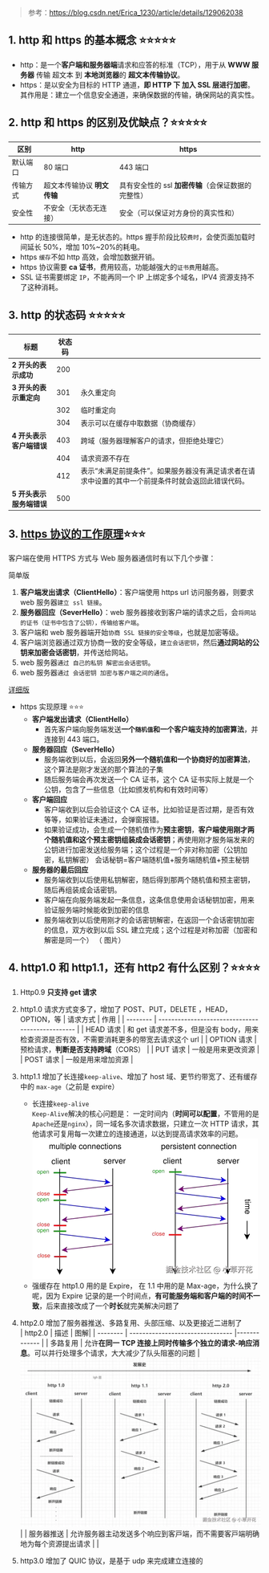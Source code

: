<!--
 * @Description:
 * @Date: 2024-11-05 14:23:38
 * @LastEditTime: 2024-11-05 14:29:47
-->

> 参考：<https://blog.csdn.net/Erica_1230/article/details/129062038>

## 1. http 和 https 的基本概念 ⭐⭐⭐⭐⭐

- http：是一个**客户端和服务器端**请求和应答的标准（TCP），用于从 **WWW 服务器** 传输 超文本 到 **本地浏览器**的 **超文本传输协议**。
- https：是以安全为目标的 HTTP 通道，**即 HTTP 下 加入 SSL 层进行加密**。\
  其作用是：建立一个信息安全通道，来确保数据的传输，确保网站的真实性。

## 2. http 和 https 的区别及优缺点？⭐⭐⭐⭐⭐

| 区别     | http                        | https                                               |
| -------- | --------------------------- | --------------------------------------------------- |
| 默认端口 | 80 端口                     | 443 端口                                            |
| 传输方式 | 超文本传输协议 **明文传输** | 具有安全性的 ssl **加密传输**（会保证数据的完整性） |
| 安全性   | 不安全（无状态无连接）      | 安全（可以保证对方身份的真实性和）                  |

- http 的连接很简单，是无状态的。https 握手阶段比较`费时`，会使页面加载时间延长 50%，增加 10%\~20%的耗电。
- https `缓存`不如 http 高效，会增加数据开销。
- https 协议需要 **ca 证书**，费用较高，功能越强大的`证书费`用越高。
- SSL 证书需要绑定 `IP`，不能再同一个 IP 上绑定多个域名，IPV4 资源支持不了这种消耗。

## 3. http 的状态码 ⭐⭐⭐⭐⭐

| 标题                     | 状态码 |                                                                                                    |
| ------------------------ | ------ | -------------------------------------------------------------------------------------------------- |
| **2 开头的表示成功**     | 200    |                                                                                                    |
| **3 开头的表示重定向**   | 301    | 永久重定向                                                                                         |
|                          | 302    | 临时重定向                                                                                         |
|                          | 304    | 表示可以在缓存中取数据（协商缓存）                                                                 |
| **4 开头表示客户端错误** | 403    | 跨域（服务器理解客户的请求，但拒绝处理它）                                                         |
|                          | 404    | 请求资源不存在                                                                                     |
|                          | 412    | 表示“未满足前提条件”。如果服务器没有满足请求者在请求中设置的其中一个前提条件时就会返回此错误代码。 |
| **5 开头表示服务端错误** | 500    |                                                                                                    |

## 3. [https 协议的工作原理](https://juejin.cn/post/6995109407545622542)⭐⭐⭐

客户端在使用 HTTPS 方式与 Web 服务器通信时有以下几个步骤：

简单版

1.  **客户端发出请求（ClientHello）**：客户端使用 https url 访问服务器，则要求 web 服务器`建立 ssl 链接`。
2.  **服务器回应（SeverHello）**：web 服务器接收到客户端的请求之后，会`将网站的证书（证书中包含了公钥），传输给客户端`。
3.  客户端和 web 服务器端开始`协商 SSL 链接的安全等级`，也就是加密等级。
4.  客户端浏览器通过双方协商一致的安全等级，`建立会话密钥`，然后**通过网站的公钥来加密会话密钥**，并传送给网站。
5.  web 服务器`通过 自己的私钥 解密出会话密钥`。
6.  web 服务器`通过 会话密钥 加密与客户端之间的通信`。

[详细版](http://www.ruanyifeng.com/blog/2014/02/ssl_tls.html)

- https 实现原理 ⭐⭐⭐
  - **客户端发出请求（ClientHello）**
    - 首先客户端向服务端发送**一个`随机值`和一个客户端支持的加密算法**，并连接到 443 端口。
  - **服务器回应（SeverHello）**
    - 服务端收到以后，会返回**另外一个随机值和一个协商好的加密算法**，这个算法是刚才发送的那个算法的子集
    - 随后服务端会再次发送一个 CA 证书，这个 CA 证书实际上就是一个公钥，包含了一些信息（比如颁发机构和有效时间等）
  - **客户端回应**
    - 客户端收到以后会验证这个 CA 证书，比如验证是否过期，是否有效等等，如果验证未通过，会弹窗报错。
    - 如果验证成功，会生成一个随机值作为**预主密钥**，**客户端使用刚才两个随机值和这个预主密钥组装成会话密钥**；再使用刚才服务端发来的公钥进行加密发送给服务端；这个过程是一个非对称加密（公钥加密，私钥解密）
      会话秘钥=客户端随机值+服务端随机值+预主秘钥
  - **服务器的最后回应**
    - 服务端收到以后使用私钥解密，随后得到那两个随机值和预主密钥，随后再组装成会话密钥。
    - 客户端在向服务端发起一条信息，这条信息使用会话秘钥加密，用来验证服务端时候能收到加密的信息
    - 服务端收到以后使用刚才的会话密钥解密，在返回一个会话密钥加密的信息，双方收到以后 SSL 建立完成；这个过程是对称加密（加密和解密是同一个）
      （ 图片）

## 4. http1.0 和 http1.1，还有 http2 有什么区别？⭐⭐⭐⭐

1.  Http0.9 **只支持 get 请求**
2.  http1.0 请求方式变多了，增加了 POST、PUT，DELETE ，HEAD，OPTION，等
    | 请求方式 | 作用 |
    | -------- | ------------------------------------------------ |
    | HEAD 请求 | 和 get 请求差不多，但是没有 body，用来检查资源是否有效，不需要消耗更多的带宽去请求这个 url |
    | OPTION 请求 | 预检请求，**判断是否支持跨域**（CORS） |
    | PUT 请求 | 一般是用来更改资源 |
    | POST 请求 | 一般是用来增加资源 |
3.  http1.1 增加了长连接`keep-alive`、增加了 host 域、更节约带宽了、还有缓存中的 `max-age`（之前是 expire）
    - 长连接`keep-alive`\
      `Keep-Alive`解决的核心问题是： 一定时间内（**时间可以配置**，不管用的是`Apache`还是`nginx`），同一域名多次请求数据，只建立一次 HTTP 请求，其他请求可复用每一次建立的连接通道，以达到提高请求效率的问题。
      ![alt text](./img/image.png)
    - 强缓存在 http1.0 用的是 Expire， 在 1.1 中用的是 Max-age，为什么换了呢，因为 Expire 记录的是一个时间点，**有可能服务端和客户端的时间不一致**，后来直接改成了一个**时长**就完美解决问题了
4.  http2.0 增加了服务器推送、多路复用、头部压缩、以及更接近二进制了  
    | http2.0 | 描述 | 图解|
    | -------- | -------------------------------- |------------- |
    | 多路复⽤ | 允许**在同⼀ TCP 连接上同时传输多个独⽴的请求-响应消息**。可以并⾏处理多个请求，⼤⼤减少了队头阻塞的问题 |![alt text](./img/http2.png)|
    | 服务器推送 | 允许服务器主动发送多个响应到客⼾端，⽽不需要客⼾端明确地为每个资源提出请求 | |

5.  http3.0 增加了 QUIC 协议，是基于 udp 来完成建立连接的
